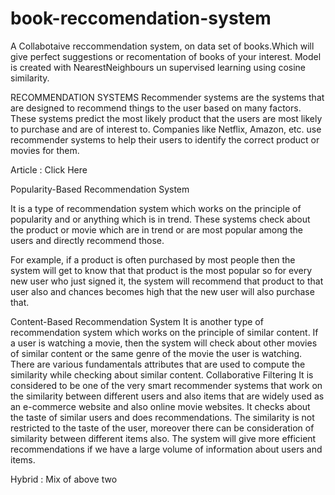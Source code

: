 # book-reccomendation-system

A Collabotaive reccommendation system, on data set of books.Which will give perfect suggestions or recomentation of books of your interest. Model is created with NearestNeighbours un supervised learning using cosine similarity.

RECOMMENDATION SYSTEMS
Recommender systems are the systems that are designed to recommend things to the user based on many factors. These systems predict the most likely product that the users are most likely to purchase and are of interest to. Companies like Netflix, Amazon, etc. use recommender systems to help their users to identify the correct product or movies for them. 
 
Article : Click Here
 
Popularity-Based Recommendation System
 
It is a type of recommendation system which works on the principle of popularity and or anything which is in trend. These systems check about the product or movie which are in trend or are most popular among the users and directly recommend those.
 
For example, if a product is often purchased by most people then the system will get to know that that product is the most popular so for every new user who just signed it, the system will recommend that product to that user also and chances becomes high that the new user will also purchase that.
 
Content-Based Recommendation System
It is another type of recommendation system which works on the principle of similar content. If a user is watching a movie, then the system will check about other movies of similar content or the same genre of the movie the user is watching. There are various fundamentals attributes that are used to compute the similarity while checking about similar content. 
Collaborative Filtering
It is considered to be one of the very smart recommender systems that work on the similarity between different users and also items that are widely used as an e-commerce website and also online movie websites. It checks about the taste of similar users and does recommendations. 
 The similarity is not restricted to the taste of the user, moreover there can be consideration of similarity between different items also. The system will give more efficient recommendations if we have a large volume of information about users and items.

Hybrid : Mix of above two
